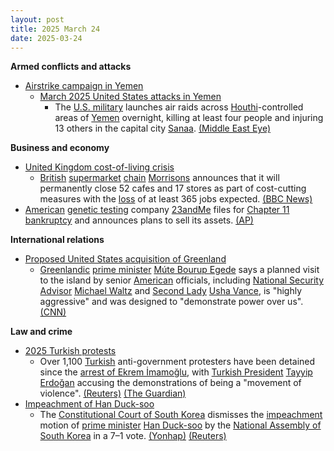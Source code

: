 ```yaml
---
layout: post
title: 2025 March 24
date: 2025-03-24
---
```



**Armed conflicts and attacks**

* [Airstrike campaign in Yemen](https://en.wikipedia.org/wiki/Airstrike_campaign_in_Yemen "Airstrike campaign in Yemen")
  + [March 2025 United States attacks in Yemen](https://en.wikipedia.org/wiki/March_2025_United_States_attacks_in_Yemen "March 2025 United States attacks in Yemen")
    - The [U.S. military](https://en.wikipedia.org/wiki/United_States_Armed_Forces "United States Armed Forces") launches air raids across [Houthi](https://en.wikipedia.org/wiki/Houthis "Houthis")-controlled areas of [Yemen](https://en.wikipedia.org/wiki/Yemen "Yemen") overnight, killing at least four people and injuring 13 others in the capital city [Sanaa](https://en.wikipedia.org/wiki/Sanaa "Sanaa"). [(Middle East Eye)](https://www.middleeasteye.net/live-blog/live-blog-update/us-air-strikes-yemen-kill-four-wound-two)

**Business and economy**

* [United Kingdom cost-of-living crisis](https://en.wikipedia.org/wiki/2021%E2%80%93present_United_Kingdom_cost-of-living_crisis "2021–present United Kingdom cost-of-living crisis")
  + [British](https://en.wikipedia.org/wiki/United_Kingdom "United Kingdom") [supermarket](https://en.wikipedia.org/wiki/Supermarket "Supermarket") [chain](https://en.wikipedia.org/wiki/Chain_store "Chain store") [Morrisons](https://en.wikipedia.org/wiki/Morrisons "Morrisons") announces that it will permanently close 52 cafes and 17 stores as part of cost-cutting measures with the [loss](https://en.wikipedia.org/wiki/Layoff "Layoff") of at least 365 jobs expected. [(BBC News)](https://www.bbc.co.uk/news/articles/cqx0v5xprz4o)
* [American](https://en.wikipedia.org/wiki/United_States "United States") [genetic testing](https://en.wikipedia.org/wiki/Genetic_testing "Genetic testing") company [23andMe](https://en.wikipedia.org/wiki/23andMe "23andMe") files for [Chapter 11 bankruptcy](https://en.wikipedia.org/wiki/Chapter_11%2C_Title_11%2C_United_States_Code "Chapter 11, Title 11, United States Code") and announces plans to sell its assets. [(AP)](https://apnews.com/article/23andme-chapter-11-bankruptcy-wojcicki-resigns-9827549d9171a537e76f60cb950d1823)

**International relations**

* [Proposed United States acquisition of Greenland](https://en.wikipedia.org/wiki/Proposed_United_States_acquisition_of_Greenland "Proposed United States acquisition of Greenland")
  + [Greenlandic](https://en.wikipedia.org/wiki/Naalakkersuisut "Naalakkersuisut") [prime minister](https://en.wikipedia.org/wiki/Prime_Minister_of_Greenland "Prime Minister of Greenland") [Múte Bourup Egede](https://en.wikipedia.org/wiki/M%C3%BAte_Bourup_Egede "Múte Bourup Egede") says a planned visit to the island by senior [American](https://en.wikipedia.org/wiki/United_States "United States") officials, including [National Security Advisor](https://en.wikipedia.org/wiki/National_Security_Advisor_%28United_States%29 "National Security Advisor (United States)") [Michael Waltz](https://en.wikipedia.org/wiki/Michael_Waltz "Michael Waltz") and [Second Lady](https://en.wikipedia.org/wiki/Second_ladies_and_gentlemen_of_the_United_States "Second ladies and gentlemen of the United States") [Usha Vance](https://en.wikipedia.org/wiki/Usha_Vance "Usha Vance"), is "highly aggressive" and was designed to "demonstrate power over us". [(CNN)](https://edition.cnn.com/2025/03/24/world/greenland-prime-minister-us-usha-vance-intl-hnk/index.html)

**Law and crime**

* [2025 Turkish protests](https://en.wikipedia.org/wiki/2025_Turkish_protests "2025 Turkish protests")
  + Over 1,100 [Turkish](https://en.wikipedia.org/wiki/Turkey "Turkey") anti-government protesters have been detained since the [arrest of Ekrem İmamoğlu](https://en.wikipedia.org/wiki/Arrest_of_Ekrem_%C4%B0mamo%C4%9Flu "Arrest of Ekrem İmamoğlu"), with [Turkish President](https://en.wikipedia.org/wiki/President_of_Turkey "President of Turkey") [Tayyip Erdoğan](https://en.wikipedia.org/wiki/Recep_Tayyip_Erdo%C4%9Fan "Recep Tayyip Erdoğan") accusing the demonstrations of being a "movement of violence". [(Reuters)](https://www.reuters.com/world/middle-east/turkey-detains-nine-journalists-over-protests-against-istanbul-mayors-arrest-2025-03-24/) [(The Guardian)](https://www.theguardian.com/world/2025/mar/24/journalists-among-more-than-1100-arrested-in-turkey-crackdown-istanbul)
* [Impeachment of Han Duck-soo](https://en.wikipedia.org/wiki/Impeachment_of_Han_Duck-soo "Impeachment of Han Duck-soo")
  + The [Constitutional Court of South Korea](https://en.wikipedia.org/wiki/Constitutional_Court_of_South_Korea "Constitutional Court of South Korea") dismisses the [impeachment](https://en.wikipedia.org/wiki/Impeachment "Impeachment") motion of [prime minister](https://en.wikipedia.org/wiki/Prime_Minister_of_South_Korea "Prime Minister of South Korea") [Han Duck-soo](https://en.wikipedia.org/wiki/Han_Duck-soo "Han Duck-soo") by the [National Assembly of South Korea](https://en.wikipedia.org/wiki/National_Assembly_of_South_Korea "National Assembly of South Korea") in a 7–1 vote. [(Yonhap)](https://en.yna.co.kr/view/AEN20250324002752315) [(Reuters)](https://www.reuters.com/world/asia-pacific/south-koreas-constitutional-court-strikes-down-impeachment-pm-han-duck-soo-2025-03-24/)
